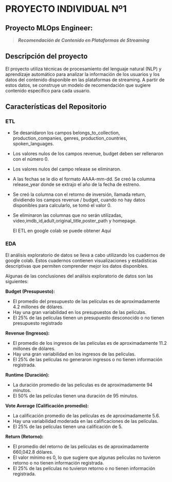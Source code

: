 # PROYECTO INDIVIDUAL Nº1
## Proyecto MLOps Engineer: 
>***Recomendación de Contenido en Plataformas de Streaming***


## Descripción del proyecto
El proyecto utiliza técnicas de procesamiento del lenguaje natural (NLP) y aprendizaje automático para analizar la información de los usuarios y los datos del contenido disponible en las plataformas de streaming. A partir de estos datos, se construye un modelo de recomendación que sugiere contenido específico para cada usuario.
## Características del Repositorio
### ETL
+ Se desanidaron los campos belongs_to_collection, production_companies, genres, production_countries, spoken_languages. 

+ Los valores nulos de los campos revenue, budget deben ser rellenaron con el número 0.

+ Los valores nulos del campo release se eliminaron.

+ A las fechas se le dio el formato AAAA-mm-dd. Se creó la columna release_year donde se extrajo el año de la fecha de estreno.

+ Se creó la columna con el retorno de inversión, llamada return, dividiendo los campos revenue / budget, cuando no hay datos disponibles para calcularlo, se tomó el valor 0.

+ Se eliminaron las columnas que no serán utilizadas, video,imdb_id,adult,original_title,poster_path y homepage.

  El ETL en google colab se puede obtener Aquí

### EDA
El análisis exploratorio de datos se lleva a cabo utilizando los cuadernos de google colab. Estos cuadernos contienen visualizaciones y estadísticas descriptivas que permiten comprender mejor los datos disponibles.

Algunas de las conclusiones del análisis exploratorio de datos son las siguientes:

**Budget (Presupuesto):**
+ El promedio del presupuesto de las películas es de aproximadamente 4.2 millones de dólares.
+ Hay una gran variabilidad en los presupuestos de las películas.
+ El 25% de las películas tienen un presupuesto desconocido o no tienen presupuesto registrado

**Revenue (Ingresos):**
+ El promedio de los ingresos de las películas es de aproximadamente 11.2 millones de dólares.
+ Hay una gran variabilidad en los ingresos de las películas.
+ El 25% de las películas  no generaron ingresos o no tienen información registrada.

**Runtime (Duración):**
+ La duración promedio de las películas es de aproximadamente 94 minutos.
+ El 50% de las películas tienen una duración de 95 minutos.

**Vote Average (Calificación promedio):**
+ La calificación promedio de las películas es de aproximadamente 5.6.
+ Hay una variabilidad moderada en las calificaciones de las películas.
+ El 25% de las películas tienen una calificación de 5.

**Return (Retorno):**
+ El promedio del retorno de las películas es de aproximadamente 660,042.8 dólares.
+ El valor mínimo es 0, lo que sugiere que algunas películas no tuvieron retorno o no tienen información registrada.
+ El 25% de las películas no tuvieron retorno o no tienen información registrada.
